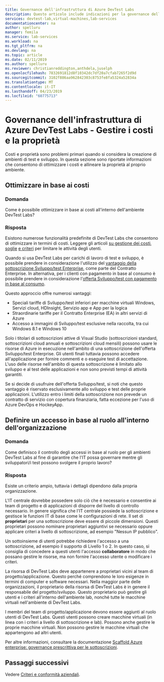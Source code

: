 ```yaml
---
title: Governance dell'infrastruttura di Azure DevTest Labs
description: Questo articolo include indicazioni per la governance dell'infrastruttura di Azure DevTest Labs.
services: devtest-lab,virtual-machines,lab-services
documentationcenter: na
author: spelluru
manager: femila
ms.service: lab-services
ms.workload: na
ms.tgt_pltfrm: na
ms.devlang: na
ms.topic: article
ms.date: 02/11/2019
ms.author: spelluru
ms.reviewer: christianreddington,anthdela,juselph
ms.openlocfilehash: 7832691812d8f10342dc7df20a7cfab7265f2d9d
ms.sourcegitcommit: 3102f886aa962842303c8753fe8fa5324a52834a
ms.translationtype: MT
ms.contentlocale: it-IT
ms.lasthandoff: 04/23/2019
ms.locfileid: "60775713"
---
```

# <a name="governance-of-azure-devtest-labs-infrastructure---manage-cost-and-ownership"></a>Governance dell'infrastruttura di Azure DevTest Labs - Gestire i costi e la proprietà
Costi e proprietà sono problemi primari quando si considera la creazione di ambienti di test e sviluppo. In questa sezione sono riportate informazioni che consentono di ottimizzare i costi e allineare la proprietà al proprio ambiente.

## <a name="optimize-for-cost"></a>Ottimizzare in base ai costi

### <a name="question"></a>Domanda
Come è possibile ottimizzare in base ai costi all'interno dell'ambiente DevTest Labs?

### <a name="answer"></a>Risposta
Esistono numerose funzionalità predefinite di DevTest Labs che consentono di ottimizzare in termini di costi. Leggere gli articoli [su gestione dei costi, soglie](devtest-lab-configure-cost-management.md) [e criteri](devtest-lab-set-lab-policy.md) per limitare le attività degli utenti. 

Quando si usa DevTest Labs per carichi di lavoro di test e sviluppo, è possibile prendere in considerazione l'utilizzo del [vantaggio della sottoscrizione Sviluppo/test Enterprise](https://azure.microsoft.com/offers/ms-azr-0148p/), come parte del Contratto Enterprise. In alternativa, per i clienti con pagamento in base al consumo è possibile prendere in considerazione l'[offerta Sviluppo/test con pagamento in base al consumo](https://azure.microsoft.com/offers/ms-azr-0023p/).

Questo approccio offre numerosi vantaggi:

- Speciali tariffe di Sviluppo/test inferiori per macchine virtuali Windows, Servizi cloud, HDInsight, Servizio app e App per la logica
- Straordinarie tariffe per il Contratto Enterprise (EA) in altri servizi di Azure
- Accesso a immagini di Sviluppo/test esclusive nella raccolta, tra cui Windows 8.1 e Windows 10
 
Solo i titolari di sottoscrizioni attive di Visual Studio (sottoscrizioni standard, sottoscrizioni cloud annuali e sottoscrizioni cloud mensili) possono usare le risorse di Azure in esecuzione nell'ambito di una sottoscrizione dell'offerta Sviluppo/test Enterprise. Gli utenti finali tuttavia possono accedere all'applicazione per fornire commenti e o eseguire test di accettazione. L'uso delle risorse nell'ambito di questa sottoscrizione è limitato allo sviluppo e al test delle applicazioni e non sono previsti tempi di attività garantiti.

Se si decide di usufruire dell'offerta Sviluppo/test, si noti che questo vantaggio è riservato esclusivamente allo sviluppo e test delle proprie applicazioni. L'utilizzo entro i limiti della sottoscrizione non prevede un contratto di servizio con copertura finanziaria, fatta eccezione per l'uso di Azure DevOps e HockeyApp.

## <a name="define-a-role-based-access-across-your-organization"></a>Definire un accesso in base al ruolo all'interno dell'organizzazione
### <a name="question"></a>Domanda
Come definisco il controllo degli accessi in base al ruolo per gli ambienti DevTest Labs al fine di garantire che l'IT possa governare mentre gli sviluppatori/i test possono svolgere il proprio lavoro? 

### <a name="answer"></a>Risposta
Esiste un criterio ampio, tuttavia i dettagli dipendono dalla propria organizzazione.

L'IT centrale dovrebbe possedere solo ciò che è necessario e consentire ai team di progetto e di applicazioni di disporre del livello di controllo necessario. In genere significa che l'IT centrale possiede la sottoscrizione e gestisce le funzioni IT di base come le configurazioni di rete. Il set di **proprietari** per una sottoscrizione deve essere di piccole dimensioni. Questi proprietari possono nominare proprietari aggiuntivi se necessario oppure applicare criteri a livello di sottoscrizione, ad esempio "Nessun IP pubblico".

Un sottoinsieme di utenti potrebbe richiedere l'accesso a una sottoscrizione, ad esempio il supporto di Livello 1 o 2. In questo caso, si consiglia di concedere a questi utenti l'accesso **collaboratore** in modo che possano gestire le risorse, ma non fornire l'accesso utente o modificare i criteri.

La risorsa di DevTest Labs deve appartenere a proprietari vicini al team di progetto/applicazione. Questo perché comprendono le loro esigenze in termini di computer e software necessari. Nella maggior parte delle organizzazioni, il proprietario della risorsa di DevTest Labs è in genere il responsabile del progetto/sviluppo. Questo proprietario può gestire gli utenti e i criteri all'interno dell'ambiente lab, nonché tutte le macchine virtuali nell'ambiente di DevTest Labs.

I membri del team di progetto/applicazione devono essere aggiunti al ruolo utenti di DevTest Labs. Questi utenti possono creare macchine virtuali (in linea con i criteri a livello di sottoscrizione e lab). Possono anche gestire le proprie macchine virtuali. Non possono gestire le macchine virtuali che appartengono ad altri utenti.

Per altre informazioni, consultare la documentazione [Scaffold Azure enterprise: governance prescrittiva per le sottoscrizioni](/azure/architecture/cloud-adoption/appendix/azure-scaffold).


## <a name="next-steps"></a>Passaggi successivi
Vedere [Criteri e conformità aziendali](devtest-lab-guidance-governance-policy-compliance.md).
